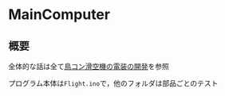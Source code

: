 # MainComputer

## 概要
全体的な話は全て[鳥コン滑空機の電装の開発](https://771-8bit.com/blog/birdman-glider-avionics/)を参照

プログラム本体は`Flight.ino`で，他のフォルダは部品ごとのテスト
